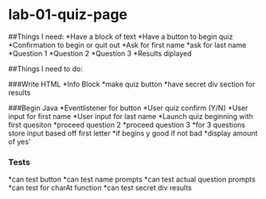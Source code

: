 # lab-01-quiz-page

##Things I need:
*Have a block of text
*Have a button to begin quiz
*Confirmation to begin or quit out
*Ask for first name
*ask for last name
*Question 1
*Question 2
*Question 3
*Results diplayed

##Things I need to do:

###Write HTML
*Info Block
*make quiz button
*have secret div section for results

###Begin Java
*Eventlistener for button
*User quiz confirm (Y/N)
*User input for first name
*User input for last name
*Launch quiz beginning with first quesiton
*proceed question 2
*proceed question 3
*for 3 questions store input based off first letter
*if begins y good if not bad
*display amount of yes'

### Tests
*can test button
*can test name prompts
*can test actual question prompts
*can test for charAt function
*can test secret div results




